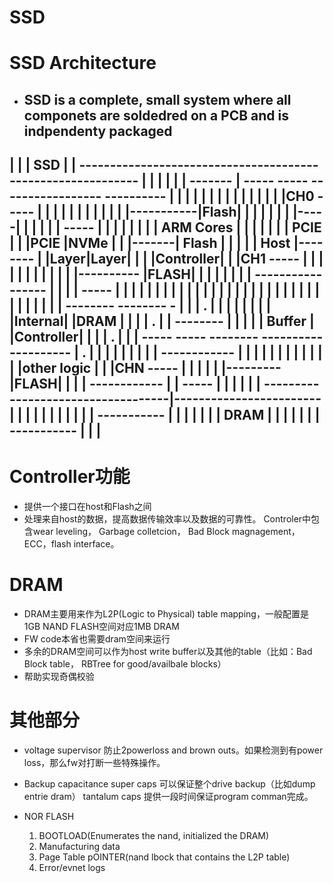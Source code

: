 # SSD


<!--more-->
# SSD Architecture
 - SSD is a complete, small system where all componets are soldedred on a PCB and is indpendenty packaged
   ---------------------------------------------------------------------------------------
  |                                                                                       |
  |                                SSD                                                    |
  |                    ------------------------------------------------------------       |
  |                   |                                                            |      |
  |  -------          |  ----- -----       -----------------         ----------    |      |
  | |       |         | |     |     |     |                 |       |          |   |      |CH0  ----- 
  | |       |         | |     |     |     |                 |       |          |   |-----------|Flash|
  | |       |         | |     |     |-----|                 |       |          |   |      |     -----
  | |       |         | |     |     |     |    ARM Cores    |       |          |   |      |
  | | PCIE  |         | |PCIE |NVMe |     |                 |-------|  Flash   |   |      |
  | | Host  |-------- | |Layer|Layer|     |                 |       |Controller|   |      |CH1  -----
  | |       |         | |     |     |     |                 |       |          |   |---------- |FLASH|
  | |       |         | |     |     |      -----------------        |          |   |      |     -----
  | |       |         | |     |     |        |          |           |          |   |      |
  | |       |         | |     |     |        |          |           |          |   |      |
  | |       |         | |     |     |     --------   -------- -     |          |   |   .  |
  | |       |         | |     |     |    |Internal| |DRAM      |    |          |   |   .  |
  |  --------         | |     |     |    | Buffer | |Controller|    |          |   |   .  |
  |                   |  ----- -----      --------   ----------      ----------    |   .  |
  |                   |                                   |                        |      |
  |                   |                                   |         ------------   |      |
  |                   |                                   |        |            |  |      |
  |                   |                                   |        |other logic |  |      |CHN -----
  |                   |                                   |        |            |  |--------- |FLASH|
  |                   |                                   |         ------------   |      |    -----
  |                   |                                   |                        |      |
  |                    -----------------------------------|------------------------       |
  |                                                       |                               | 
  |                                                       |                               |
  |                                                       |                               |
  |                                                 -----------                           |
  |                                                |           |                          |
  |                                                |   DRAM    |                          |
  |                                                |           |                          |
  |                                                 -----------                           |
  |                                                                                       |
   --------------------------------------------------------------------------------------

# Controller功能
- 提供一个接口在host和Flash之间
- 处理来自host的数据，提高数据传输效率以及数据的可靠性。
  Controler中包含wear leveling， Garbage colletcion， Bad Block magnagement，ECC，flash interface。
  

# DRAM
- DRAM主要用来作为L2P(Logic to Physical) table mapping，一般配置是1GB NAND FLASH空间对应1MB DRAM
- FW code本省也需要dram空间来运行
- 多余的DRAM空间可以作为host write buffer以及其他的table（比如：Bad Block table， RBTree for good/availbale blocks）
- 帮助实现奇偶校验

# 其他部分
- voltage supervisor
  防止2powerloss and brown outs。如果检测到有power loss，那么fw对打断一些特殊操作。

- Backup capacitance
  super caps 可以保证整个drive backup（比如dump entrie dram）
  tantalum caps 提供一段时间保证program comman完成。

- NOR FLASH
  1. BOOTLOAD(Enumerates the nand, initialized the DRAM)
  2. Manufacturing data
  3. Page Table pOINTER(nand lbock that contains the L2P table)
  4. Error/evnet logs

